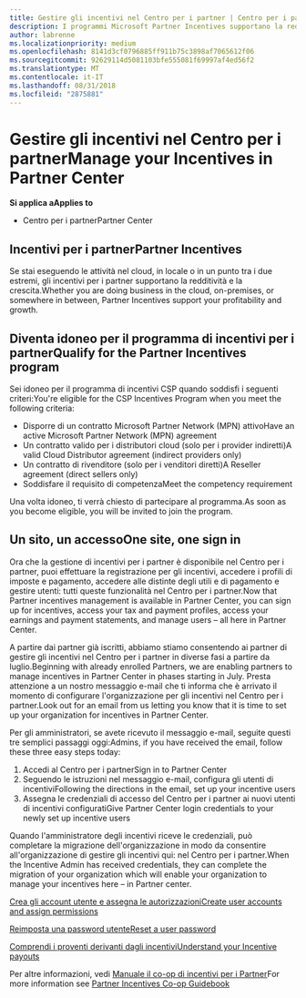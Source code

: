 ```yaml
---
title: Gestire gli incentivi nel Centro per i partner | Centro per i partner
description: I programmi Microsoft Partner Incentives supportano la redditività e la crescita del partner
author: labrenne
ms.localizationpriority: medium
ms.openlocfilehash: 8141d3cf0796885ff911b75c3898af7065612f06
ms.sourcegitcommit: 92629114d5081103bfe555081f69997af4ed56f2
ms.translationtype: MT
ms.contentlocale: it-IT
ms.lasthandoff: 08/31/2018
ms.locfileid: "2875881"
---
```

# <a name="manage-your-incentives-in-partner-center"></a><span data-ttu-id="053f4-103">Gestire gli incentivi nel Centro per i partner</span><span class="sxs-lookup"><span data-stu-id="053f4-103">Manage your Incentives in Partner Center</span></span> 

**<span data-ttu-id="053f4-104">Si applica a</span><span class="sxs-lookup"><span data-stu-id="053f4-104">Applies to</span></span>**

-  <span data-ttu-id="053f4-105">Centro per i partner</span><span class="sxs-lookup"><span data-stu-id="053f4-105">Partner Center</span></span>

## <a name="partner-incentives"></a><span data-ttu-id="053f4-106">Incentivi per i partner</span><span class="sxs-lookup"><span data-stu-id="053f4-106">Partner Incentives</span></span> 

<span data-ttu-id="053f4-107">Se stai eseguendo le attività nel cloud, in locale o in un punto tra i due estremi, gli incentivi per i partner supportano la redditività e la crescita.</span><span class="sxs-lookup"><span data-stu-id="053f4-107">Whether you are doing business in the cloud, on-premises, or somewhere in between, Partner Incentives support your profitability and growth.</span></span>

## <a name="qualify-for-the-partner-incentives-program"></a><span data-ttu-id="053f4-108">Diventa idoneo per il programma di incentivi per i partner</span><span class="sxs-lookup"><span data-stu-id="053f4-108">Qualify for the Partner Incentives program</span></span>

<span data-ttu-id="053f4-109">Sei idoneo per il programma di incentivi CSP quando soddisfi i seguenti criteri:</span><span class="sxs-lookup"><span data-stu-id="053f4-109">You're eligible for the CSP Incentives Program when you meet the following criteria:</span></span>

-   <span data-ttu-id="053f4-110">Disporre di un contratto Microsoft Partner Network (MPN) attivo</span><span class="sxs-lookup"><span data-stu-id="053f4-110">Have an active Microsoft Partner Network (MPN) agreement</span></span> 
-   <span data-ttu-id="053f4-111">Un contratto valido per i distributori cloud (solo per i provider indiretti)</span><span class="sxs-lookup"><span data-stu-id="053f4-111">A valid Cloud Distributor agreement (indirect providers only)</span></span>
-   <span data-ttu-id="053f4-112">Un contratto di rivenditore (solo per i venditori diretti)</span><span class="sxs-lookup"><span data-stu-id="053f4-112">A Reseller agreement (direct sellers only)</span></span>
-   <span data-ttu-id="053f4-113">Soddisfare il requisito di competenza</span><span class="sxs-lookup"><span data-stu-id="053f4-113">Meet the competency requirement</span></span>

<span data-ttu-id="053f4-114">Una volta idoneo, ti verrà chiesto di partecipare al programma.</span><span class="sxs-lookup"><span data-stu-id="053f4-114">As soon as you become eligible, you will be invited to join the program.</span></span>

## <a name="one-site-one-sign-in"></a><span data-ttu-id="053f4-115">Un sito, un accesso</span><span class="sxs-lookup"><span data-stu-id="053f4-115">One site, one sign in</span></span>

<span data-ttu-id="053f4-116">Ora che la gestione di incentivi per i partner è disponibile nel Centro per i partner, puoi effettuare la registrazione per gli incentivi, accedere i profili di imposte e pagamento, accedere alle distinte degli utili e di pagamento e gestire utenti: tutti queste funzionalità nel Centro per i partner.</span><span class="sxs-lookup"><span data-stu-id="053f4-116">Now that Partner incentives management is available in Partner Center, you can sign up for incentives, access your tax and payment profiles, access your earnings and payment statements, and manage users – all here in Partner Center.</span></span> 

<span data-ttu-id="053f4-117">A partire dai partner già iscritti, abbiamo stiamo consentendo ai partner di gestire gli incentivi nel Centro per i partner in diverse fasi a partire da luglio.</span><span class="sxs-lookup"><span data-stu-id="053f4-117">Beginning with already enrolled Partners, we are enabling partners to manage incentives in Partner Center in phases starting in July.</span></span> <span data-ttu-id="053f4-118">Presta attenzione a un nostro messaggio e-mail che ti informa che è arrivato il momento di configurare l'organizzazione per gli incentivi nel Centro per i partner.</span><span class="sxs-lookup"><span data-stu-id="053f4-118">Look out for an email from us letting you know that it is time to set up your organization for incentives in Partner Center.</span></span> 

<span data-ttu-id="053f4-119">Per gli amministratori, se avete ricevuto il messaggio e-mail, seguite questi tre semplici passaggi oggi:</span><span class="sxs-lookup"><span data-stu-id="053f4-119">Admins, if you have received the email, follow these three easy steps today:</span></span>

1.  <span data-ttu-id="053f4-120">Accedi al Centro per i partner</span><span class="sxs-lookup"><span data-stu-id="053f4-120">Sign in to Partner Center</span></span> 
2.  <span data-ttu-id="053f4-121">Seguendo le istruzioni nel messaggio e-mail, configura gli utenti di incentivi</span><span class="sxs-lookup"><span data-stu-id="053f4-121">Following the directions in the email, set up your incentive users</span></span> 
3.  <span data-ttu-id="053f4-122">Assegna le credenziali di accesso del Centro per i partner ai nuovi utenti di incentivi configurati</span><span class="sxs-lookup"><span data-stu-id="053f4-122">Give Partner Center login credentials to your newly set up incentive users</span></span>

<span data-ttu-id="053f4-123">Quando l'amministratore degli incentivi riceve le credenziali, può completare la migrazione dell'organizzazione in modo da consentire all'organizzazione di gestire gli incentivi qui: nel Centro per i partner.</span><span class="sxs-lookup"><span data-stu-id="053f4-123">When the Incentive Admin has received credentials, they can complete the migration of your organization which will enable your organization to manage your incentives here – in Partner center.</span></span>


[<span data-ttu-id="053f4-124">Crea gli account utente e assegna le autorizzazioni</span><span class="sxs-lookup"><span data-stu-id="053f4-124">Create user accounts and assign permissions</span></span>](create-user-accounts-and-set-permissions.md)

[<span data-ttu-id="053f4-125">Reimposta una password utente</span><span class="sxs-lookup"><span data-stu-id="053f4-125">Reset a user password</span></span>](reset-a-user-password.md)

[<span data-ttu-id="053f4-126">Comprendi i proventi derivanti dagli incentivi</span><span class="sxs-lookup"><span data-stu-id="053f4-126">Understand your Incentive payouts</span></span>](understand-incentive-payouts.md)

<span data-ttu-id="053f4-127">Per altre informazioni, vedi [Manuale il co-op di incentivi per i Partner](https://assets.microsoft.com/coop-guidebook.pdf)</span><span class="sxs-lookup"><span data-stu-id="053f4-127">For more information see [Partner Incentives Co-op Guidebook](https://assets.microsoft.com/coop-guidebook.pdf)</span></span>
